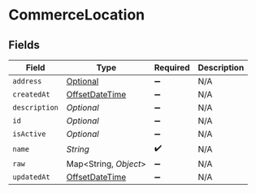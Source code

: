 # CommerceLocation


## Fields

| Field                                                                                               | Type                                                                                                | Required                                                                                            | Description                                                                                         |
| --------------------------------------------------------------------------------------------------- | --------------------------------------------------------------------------------------------------- | --------------------------------------------------------------------------------------------------- | --------------------------------------------------------------------------------------------------- |
| `address`                                                                                           | [Optional<PropertyCommerceLocationAddress>](../../models/shared/PropertyCommerceLocationAddress.md) | :heavy_minus_sign:                                                                                  | N/A                                                                                                 |
| `createdAt`                                                                                         | [OffsetDateTime](https://docs.oracle.com/javase/8/docs/api/java/time/OffsetDateTime.html)           | :heavy_minus_sign:                                                                                  | N/A                                                                                                 |
| `description`                                                                                       | *Optional<String>*                                                                                  | :heavy_minus_sign:                                                                                  | N/A                                                                                                 |
| `id`                                                                                                | *Optional<String>*                                                                                  | :heavy_minus_sign:                                                                                  | N/A                                                                                                 |
| `isActive`                                                                                          | *Optional<Boolean>*                                                                                 | :heavy_minus_sign:                                                                                  | N/A                                                                                                 |
| `name`                                                                                              | *String*                                                                                            | :heavy_check_mark:                                                                                  | N/A                                                                                                 |
| `raw`                                                                                               | Map<String, *Object*>                                                                               | :heavy_minus_sign:                                                                                  | N/A                                                                                                 |
| `updatedAt`                                                                                         | [OffsetDateTime](https://docs.oracle.com/javase/8/docs/api/java/time/OffsetDateTime.html)           | :heavy_minus_sign:                                                                                  | N/A                                                                                                 |